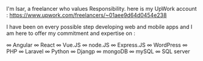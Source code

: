 I'm Isar, a freelancer who values Responsibility. 
here is my UpWork account : https://www.upwork.com/freelancers/~01aee9d64d0454e238

I have been on every possible step developing web and mobile apps and I am here to offer my commitment and expertise on : 

∞ Angular 
∞ React 
∞ Vue.JS 
∞ node.JS
∞ Express.JS
∞ WordPress 
∞ PHP
∞ Laravel
∞ Python
∞ Djangp
∞ mongoDB
∞ mySQL
∞ SQL server

